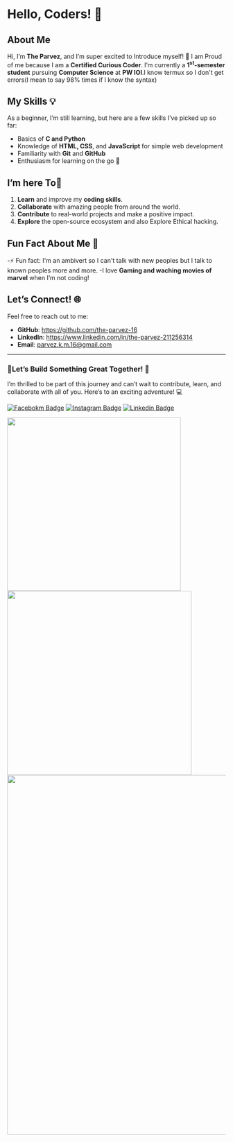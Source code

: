 # Hello, Coders! 👋

## About Me
Hi, I’m **The Parvez**, and I’m super excited to Introduce myself! 🎉
I am Proud of me because I am a **Certified Curious Coder**.
I’m currently a **1<sup>st</sup>-semester student** pursuing **Computer Science** at **PW IOI**.I know termux so I don't get errors(I mean to say 98% times if I know the syntax)

## My Skills 💡
As a beginner, I’m still learning, but here are a few skills I’ve picked up so far:
- Basics of **C and Python**
- Knowledge of **HTML, CSS**, and **JavaScript** for simple web development
- Familiarity with **Git** and **GitHub**
- Enthusiasm for learning on the go 🚀

##  I’m here To🎯

1. **Learn** and improve my **coding skills**.
2. **Collaborate** with amazing people from around the world.
3. **Contribute** to real-world projects and make a positive impact.
4. **Explore** the open-source ecosystem and also Explore Ethical hacking.

## Fun Fact About Me 🎉
-⚡ Fun fact: I'm an ambivert so I can't talk with new peoples but I talk to known peoples more and more.
-I love **Gaming and waching movies of marvel** when I’m not coding!

## Let’s Connect! 🌐
Feel free to reach out to me:
- **GitHub**: https://github.com/the-parvez-16
- **LinkedIn**:  https://www.linkedin.com/in/the-parvez-211256314
- **Email**: parvez.k.m.16@gmail.com

---

### 🚀Let’s Build Something Great Together! 🚀
I’m thrilled to be part of this journey and can’t wait to contribute, learn, and collaborate with all of you. Here’s to an exciting adventure! 💻
<!--
the-parvez-16/Intro16 is a ✨ special ✨ repository because its `README.md` (this file) appears on your GitHub profile.
You can click the Preview link to take a look at your changes.
--->
[![Facebokm Badge](https://img.shields.io/badge/-the_parvez_16-blue?style=flat&logo=Facebook&logoColor=white&link=https://www.facebook.com/100060492342160/)](https://www.facebook.com/100060492342160) [![Instagram Badge](https://img.shields.io/badge/-the_parvez_16-f01397?style=flat&logo=Instagram&logoColor=white&link=https://www.instagram.com/the_parvez_16/)](https://www.instagram.com/the_parvez_16/) [![Linkedin Badge](https://img.shields.io/badge/-the_parvez_16-blue?style=flat&logo=linkedin&logoColor=white&link=https://www.linkedin.com/in/the-parvez-211256314)](https://www.linkedin.com/in/the-parvez-211256314)

<img width="400" src="https://github-readme-stats.vercel.app/api?username=the-parvez-16&count_private=true&show_icons=true&theme=tokyonight&rank_icon=github"/><img width="425" src="https://streak-stats.demolab.com/?user=the-parvez-16&theme=tokyonight"/>
<img width="830" src="https://github-readme-activity-graph.vercel.app/graph?username=the-parvez-16&bg_color=21232a&color=a8eeff&line=61dafb&point=f0fcff&area=true&hide_border=false" />
<a href="https://github.com/the-parvez-16/github-stats">
